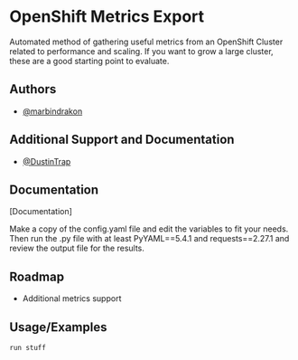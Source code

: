 
# OpenShift Metrics Export

Automated method of gathering useful metrics from an OpenShift Cluster related to performance and scaling. If you want to grow a large cluster, these are a good starting point to evaluate.


## Authors

- [@marbindrakon](https://github.com/marbindrakon)

## Additional Support and Documentation

- [@DustinTrap](https://github.com/DustinTrap)


## Documentation

[Documentation]

Make a copy of the config.yaml file and edit the variables to fit your needs. Then run the .py file with at least PyYAML==5.4.1 and requests==2.27.1 and review the output file for the results.
## Roadmap

- Additional metrics support


## Usage/Examples

```
run stuff

```

